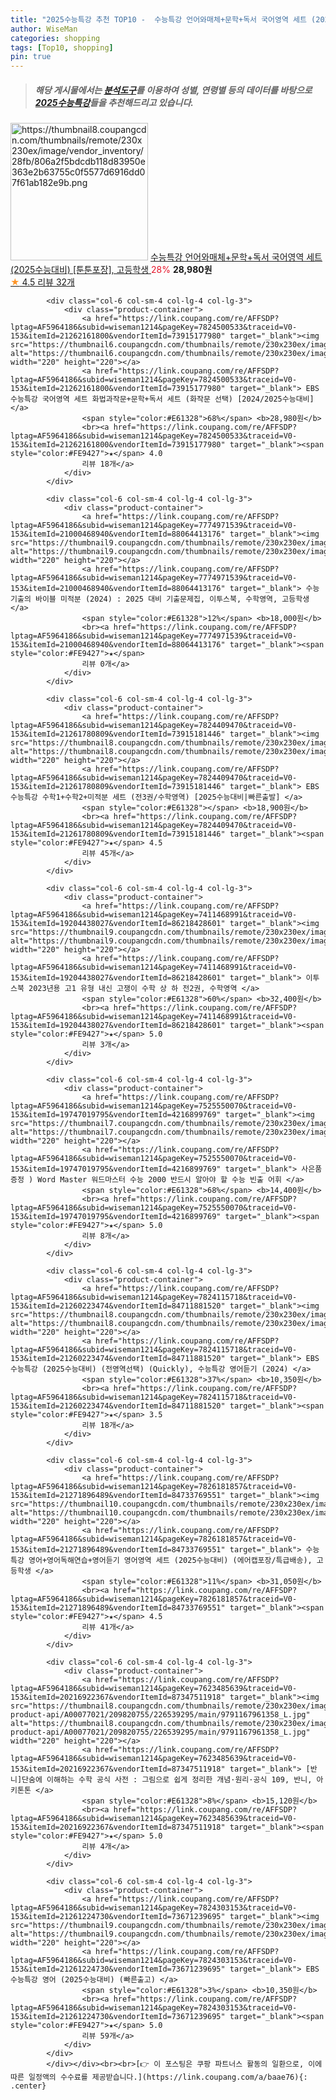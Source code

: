 ```yaml
---
title: "2025수능특강 추천 TOP10 -  수능특강 언어와매체+문학+독서 국어영역 세트 (2025수능대비) [툰툰포장], 고등학생 "
author: WiseMan
categories: shopping
tags: [Top10, shopping]
pin: true
---
```


> ##### 해당 게시물에서는 [**분석도구**](https://itemscout.io/)를 이용하여 **성별**, **연령별** 등의 데이터를 바탕으로 [**2025수능특강**](https://link.coupang.com/a/baae76)들을 추천해드리고 있습니다.
<div class="container"><div class="row">
            <div class="col-6 col-sm-4 col-lg-4 col-lg-3">
                <div class="product-container">
                    <a href="https://link.coupang.com/re/AFFSDP?lptag=AF5964186&subid=wiseman1214&pageKey=7824544954&traceid=V0-153&itemId=21262337568&vendorItemId=84733921391" target="_blank"><img src="https://thumbnail8.coupangcdn.com/thumbnails/remote/230x230ex/image/vendor_inventory/28fb/806a2f5bdcdb118d83950e363e2b63755c0f5577d6916dd07f61ab182e9b.png" alt="https://thumbnail8.coupangcdn.com/thumbnails/remote/230x230ex/image/vendor_inventory/28fb/806a2f5bdcdb118d83950e363e2b63755c0f5577d6916dd07f61ab182e9b.png" width="220" height="220"></a>
                    <a href="https://link.coupang.com/re/AFFSDP?lptag=AF5964186&subid=wiseman1214&pageKey=7824544954&traceid=V0-153&itemId=21262337568&vendorItemId=84733921391" target="_blank"> 수능특강 언어와매체+문학+독서 국어영역 세트 (2025수능대비) [툰툰포장], 고등학생 </a>
                    <span style="color:#E61328">28%</span> <b>28,980원</b>
                    <br><a href="https://link.coupang.com/re/AFFSDP?lptag=AF5964186&subid=wiseman1214&pageKey=7824544954&traceid=V0-153&itemId=21262337568&vendorItemId=84733921391" target="_blank"><span style="color:#FE9427">★</span> 4.5
                    리뷰 32개</a>
                </div>
            </div>
            
            <div class="col-6 col-sm-4 col-lg-4 col-lg-3">
                <div class="product-container">
                    <a href="https://link.coupang.com/re/AFFSDP?lptag=AF5964186&subid=wiseman1214&pageKey=7824500533&traceid=V0-153&itemId=21262161800&vendorItemId=73915177980" target="_blank"><img src="https://thumbnail6.coupangcdn.com/thumbnails/remote/230x230ex/image/vendor_inventory/b766/383eaca19b2637c01eaea399bf6ca67c1bfb66a6f9d28f2bb78624263663.png" alt="https://thumbnail6.coupangcdn.com/thumbnails/remote/230x230ex/image/vendor_inventory/b766/383eaca19b2637c01eaea399bf6ca67c1bfb66a6f9d28f2bb78624263663.png" width="220" height="220"></a>
                    <a href="https://link.coupang.com/re/AFFSDP?lptag=AF5964186&subid=wiseman1214&pageKey=7824500533&traceid=V0-153&itemId=21262161800&vendorItemId=73915177980" target="_blank"> EBS 수능특강 국어영역 세트 화법과작문+문학+독서 세트 (화작문 선택) [2024/2025수능대비] </a>
                    <span style="color:#E61328">68%</span> <b>28,980원</b>
                    <br><a href="https://link.coupang.com/re/AFFSDP?lptag=AF5964186&subid=wiseman1214&pageKey=7824500533&traceid=V0-153&itemId=21262161800&vendorItemId=73915177980" target="_blank"><span style="color:#FE9427">★</span> 4.0
                    리뷰 18개</a>
                </div>
            </div>
            
            <div class="col-6 col-sm-4 col-lg-4 col-lg-3">
                <div class="product-container">
                    <a href="https://link.coupang.com/re/AFFSDP?lptag=AF5964186&subid=wiseman1214&pageKey=7774971539&traceid=V0-153&itemId=21000468940&vendorItemId=88064413176" target="_blank"><img src="https://thumbnail9.coupangcdn.com/thumbnails/remote/230x230ex/image/vendor_inventory/6dad/bb661d8f759d531946689a09695e086a60519d3988e6dc44160ee1798a0e.jpg" alt="https://thumbnail9.coupangcdn.com/thumbnails/remote/230x230ex/image/vendor_inventory/6dad/bb661d8f759d531946689a09695e086a60519d3988e6dc44160ee1798a0e.jpg" width="220" height="220"></a>
                    <a href="https://link.coupang.com/re/AFFSDP?lptag=AF5964186&subid=wiseman1214&pageKey=7774971539&traceid=V0-153&itemId=21000468940&vendorItemId=88064413176" target="_blank"> 수능 기출의 바이블 미적분 (2024) : 2025 대비 기출문제집, 이투스북, 수학영역, 고등학생 </a>
                    <span style="color:#E61328">12%</span> <b>18,000원</b>
                    <br><a href="https://link.coupang.com/re/AFFSDP?lptag=AF5964186&subid=wiseman1214&pageKey=7774971539&traceid=V0-153&itemId=21000468940&vendorItemId=88064413176" target="_blank"><span style="color:#FE9427">★</span> 
                    리뷰 0개</a>
                </div>
            </div>
            
            <div class="col-6 col-sm-4 col-lg-4 col-lg-3">
                <div class="product-container">
                    <a href="https://link.coupang.com/re/AFFSDP?lptag=AF5964186&subid=wiseman1214&pageKey=7824409470&traceid=V0-153&itemId=21261780809&vendorItemId=73915181446" target="_blank"><img src="https://thumbnail8.coupangcdn.com/thumbnails/remote/230x230ex/image/vendor_inventory/aa52/b1bf660cfd73d8998579995ee2d50ab4dc4351e99573c03b7742aebb3587.png" alt="https://thumbnail8.coupangcdn.com/thumbnails/remote/230x230ex/image/vendor_inventory/aa52/b1bf660cfd73d8998579995ee2d50ab4dc4351e99573c03b7742aebb3587.png" width="220" height="220"></a>
                    <a href="https://link.coupang.com/re/AFFSDP?lptag=AF5964186&subid=wiseman1214&pageKey=7824409470&traceid=V0-153&itemId=21261780809&vendorItemId=73915181446" target="_blank"> EBS 수능특강 수학1+수학2+미적분 세트 (전3권/수학영역) [2025수능대비|빠른출발] </a>
                    <span style="color:#E61328"></span> <b>18,900원</b>
                    <br><a href="https://link.coupang.com/re/AFFSDP?lptag=AF5964186&subid=wiseman1214&pageKey=7824409470&traceid=V0-153&itemId=21261780809&vendorItemId=73915181446" target="_blank"><span style="color:#FE9427">★</span> 4.5
                    리뷰 45개</a>
                </div>
            </div>
            
            <div class="col-6 col-sm-4 col-lg-4 col-lg-3">
                <div class="product-container">
                    <a href="https://link.coupang.com/re/AFFSDP?lptag=AF5964186&subid=wiseman1214&pageKey=7411468991&traceid=V0-153&itemId=19204438027&vendorItemId=86218428601" target="_blank"><img src="https://thumbnail9.coupangcdn.com/thumbnails/remote/230x230ex/image/vendor_inventory/a088/81ffee6931cc7547941a1816d304837e86ceb80c81c52b2af4aeaffedc75.jpg" alt="https://thumbnail9.coupangcdn.com/thumbnails/remote/230x230ex/image/vendor_inventory/a088/81ffee6931cc7547941a1816d304837e86ceb80c81c52b2af4aeaffedc75.jpg" width="220" height="220"></a>
                    <a href="https://link.coupang.com/re/AFFSDP?lptag=AF5964186&subid=wiseman1214&pageKey=7411468991&traceid=V0-153&itemId=19204438027&vendorItemId=86218428601" target="_blank"> 이투스북 2023년용 고1 유형 내신 고쟁이 수학 상 하 전2권, 수학영역 </a>
                    <span style="color:#E61328">60%</span> <b>32,400원</b>
                    <br><a href="https://link.coupang.com/re/AFFSDP?lptag=AF5964186&subid=wiseman1214&pageKey=7411468991&traceid=V0-153&itemId=19204438027&vendorItemId=86218428601" target="_blank"><span style="color:#FE9427">★</span> 5.0
                    리뷰 3개</a>
                </div>
            </div>
            
            <div class="col-6 col-sm-4 col-lg-4 col-lg-3">
                <div class="product-container">
                    <a href="https://link.coupang.com/re/AFFSDP?lptag=AF5964186&subid=wiseman1214&pageKey=7525550070&traceid=V0-153&itemId=19747019795&vendorItemId=4216899769" target="_blank"><img src="https://thumbnail7.coupangcdn.com/thumbnails/remote/230x230ex/image/vendor_inventory/0505/96a2ab1405d125d0a178ce576bfb63da261b1afc1cd4f52739b0792680bd.JPG" alt="https://thumbnail7.coupangcdn.com/thumbnails/remote/230x230ex/image/vendor_inventory/0505/96a2ab1405d125d0a178ce576bfb63da261b1afc1cd4f52739b0792680bd.JPG" width="220" height="220"></a>
                    <a href="https://link.coupang.com/re/AFFSDP?lptag=AF5964186&subid=wiseman1214&pageKey=7525550070&traceid=V0-153&itemId=19747019795&vendorItemId=4216899769" target="_blank"> 사은품증정 ) Word Master 워드마스터 수능 2000 반드시 알아야 할 수능 빈출 어휘 </a>
                    <span style="color:#E61328">68%</span> <b>14,400원</b>
                    <br><a href="https://link.coupang.com/re/AFFSDP?lptag=AF5964186&subid=wiseman1214&pageKey=7525550070&traceid=V0-153&itemId=19747019795&vendorItemId=4216899769" target="_blank"><span style="color:#FE9427">★</span> 5.0
                    리뷰 8개</a>
                </div>
            </div>
            
            <div class="col-6 col-sm-4 col-lg-4 col-lg-3">
                <div class="product-container">
                    <a href="https://link.coupang.com/re/AFFSDP?lptag=AF5964186&subid=wiseman1214&pageKey=7824115718&traceid=V0-153&itemId=21260223474&vendorItemId=84711881520" target="_blank"><img src="https://thumbnail8.coupangcdn.com/thumbnails/remote/230x230ex/image/vendor_inventory/f446/62dcb4e492b69e68789991f08552babc21e28e1163ef75d1ddae7c298620.png" alt="https://thumbnail8.coupangcdn.com/thumbnails/remote/230x230ex/image/vendor_inventory/f446/62dcb4e492b69e68789991f08552babc21e28e1163ef75d1ddae7c298620.png" width="220" height="220"></a>
                    <a href="https://link.coupang.com/re/AFFSDP?lptag=AF5964186&subid=wiseman1214&pageKey=7824115718&traceid=V0-153&itemId=21260223474&vendorItemId=84711881520" target="_blank"> EBS 수능특강 (2025수능대비) (전영역선택) (Quickly), 수능특강 영어듣기 (2024) </a>
                    <span style="color:#E61328">37%</span> <b>10,350원</b>
                    <br><a href="https://link.coupang.com/re/AFFSDP?lptag=AF5964186&subid=wiseman1214&pageKey=7824115718&traceid=V0-153&itemId=21260223474&vendorItemId=84711881520" target="_blank"><span style="color:#FE9427">★</span> 3.5
                    리뷰 18개</a>
                </div>
            </div>
            
            <div class="col-6 col-sm-4 col-lg-4 col-lg-3">
                <div class="product-container">
                    <a href="https://link.coupang.com/re/AFFSDP?lptag=AF5964186&subid=wiseman1214&pageKey=7826181857&traceid=V0-153&itemId=21271896489&vendorItemId=84733769551" target="_blank"><img src="https://thumbnail10.coupangcdn.com/thumbnails/remote/230x230ex/image/vendor_inventory/89a4/890b19cce9ba8490370acc85ad537d79eb7e216b6d661e43fdfd195520ba.png" alt="https://thumbnail10.coupangcdn.com/thumbnails/remote/230x230ex/image/vendor_inventory/89a4/890b19cce9ba8490370acc85ad537d79eb7e216b6d661e43fdfd195520ba.png" width="220" height="220"></a>
                    <a href="https://link.coupang.com/re/AFFSDP?lptag=AF5964186&subid=wiseman1214&pageKey=7826181857&traceid=V0-153&itemId=21271896489&vendorItemId=84733769551" target="_blank"> 수능특강 영어+영어독해연습+영어듣기 영어영역 세트 (2025수능대비) (에어캡포장/특급배송), 고등학생 </a>
                    <span style="color:#E61328">11%</span> <b>31,050원</b>
                    <br><a href="https://link.coupang.com/re/AFFSDP?lptag=AF5964186&subid=wiseman1214&pageKey=7826181857&traceid=V0-153&itemId=21271896489&vendorItemId=84733769551" target="_blank"><span style="color:#FE9427">★</span> 4.5
                    리뷰 41개</a>
                </div>
            </div>
            
            <div class="col-6 col-sm-4 col-lg-4 col-lg-3">
                <div class="product-container">
                    <a href="https://link.coupang.com/re/AFFSDP?lptag=AF5964186&subid=wiseman1214&pageKey=7623485639&traceid=V0-153&itemId=20216922367&vendorItemId=87347511918" target="_blank"><img src="https://thumbnail8.coupangcdn.com/thumbnails/remote/230x230ex/image/retail-product-api/A00077021/209820755/226539295/main/9791167961358_L.jpg" alt="https://thumbnail8.coupangcdn.com/thumbnails/remote/230x230ex/image/retail-product-api/A00077021/209820755/226539295/main/9791167961358_L.jpg" width="220" height="220"></a>
                    <a href="https://link.coupang.com/re/AFFSDP?lptag=AF5964186&subid=wiseman1214&pageKey=7623485639&traceid=V0-153&itemId=20216922367&vendorItemId=87347511918" target="_blank"> [반니]단숨에 이해하는 수학 공식 사전 : 그림으로 쉽게 정리한 개념·원리·공식 109, 반니, 아키톤톤 </a>
                    <span style="color:#E61328">8%</span> <b>15,120원</b>
                    <br><a href="https://link.coupang.com/re/AFFSDP?lptag=AF5964186&subid=wiseman1214&pageKey=7623485639&traceid=V0-153&itemId=20216922367&vendorItemId=87347511918" target="_blank"><span style="color:#FE9427">★</span> 5.0
                    리뷰 4개</a>
                </div>
            </div>
            
            <div class="col-6 col-sm-4 col-lg-4 col-lg-3">
                <div class="product-container">
                    <a href="https://link.coupang.com/re/AFFSDP?lptag=AF5964186&subid=wiseman1214&pageKey=7824303153&traceid=V0-153&itemId=21261224730&vendorItemId=73671239695" target="_blank"><img src="https://thumbnail9.coupangcdn.com/thumbnails/remote/230x230ex/image/vendor_inventory/cd77/5451db400fae32eb86386b3b1b3d016844f2b7eb8a03fa83e32918fe0fa1.png" alt="https://thumbnail9.coupangcdn.com/thumbnails/remote/230x230ex/image/vendor_inventory/cd77/5451db400fae32eb86386b3b1b3d016844f2b7eb8a03fa83e32918fe0fa1.png" width="220" height="220"></a>
                    <a href="https://link.coupang.com/re/AFFSDP?lptag=AF5964186&subid=wiseman1214&pageKey=7824303153&traceid=V0-153&itemId=21261224730&vendorItemId=73671239695" target="_blank"> EBS 수능특강 영어 (2025수능대비) (빠른출고) </a>
                    <span style="color:#E61328">3%</span> <b>10,350원</b>
                    <br><a href="https://link.coupang.com/re/AFFSDP?lptag=AF5964186&subid=wiseman1214&pageKey=7824303153&traceid=V0-153&itemId=21261224730&vendorItemId=73671239695" target="_blank"><span style="color:#FE9427">★</span> 5.0
                    리뷰 59개</a>
                </div>
            </div>
            </div></div><br><br>[👉 이 포스팅은 쿠팡 파트너스 활동의 일환으로, 이에 따른 일정액의 수수료를 제공받습니다.](https://link.coupang.com/a/baae76){: .center}